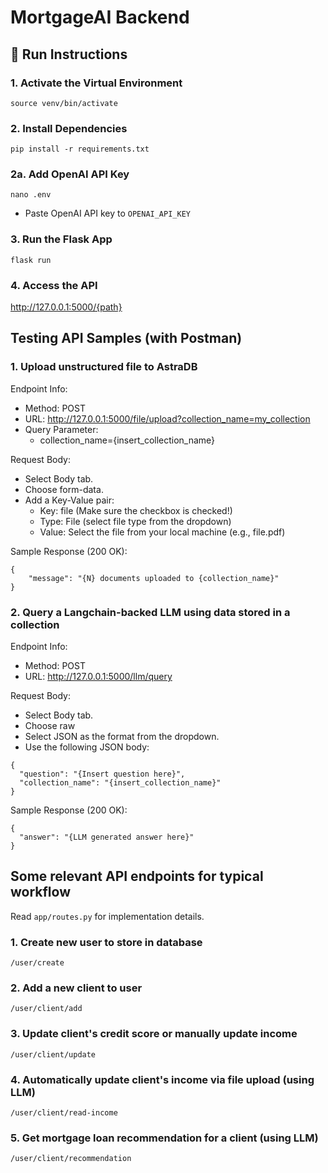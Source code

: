 # MortgageAI Backend

## 🚀 Run Instructions

### 1. Activate the Virtual Environment

`source venv/bin/activate`

### 2. Install Dependencies
`pip install -r requirements.txt`

### 2a. Add OpenAI API Key
`nano .env`
- Paste OpenAI API key to `OPENAI_API_KEY`

### 3. Run the Flask App
`flask run`

### 4. Access the API
http://127.0.0.1:5000/{path}

## Testing API Samples (with Postman)

### 1. Upload unstructured file to AstraDB
Endpoint Info:
- Method: POST
- URL: http://127.0.0.1:5000/file/upload?collection_name=my_collection
- Query Parameter:
    - collection_name={insert_collection_name}

Request Body:
- Select Body tab.
- Choose form-data.
- Add a Key-Value pair:
    - Key: file (Make sure the checkbox is checked!)
    - Type: File (select file type from the dropdown)
    - Value: Select the file from your local machine (e.g., file.pdf)

Sample Response (200 OK):
```
{
    "message": "{N} documents uploaded to {collection_name}"
}
```

### 2. Query a Langchain-backed LLM using data stored in a collection
Endpoint Info:
- Method: POST
- URL: http://127.0.0.1:5000/llm/query

Request Body:
- Select Body tab.
- Choose raw
- Select JSON as the format from the dropdown.
- Use the following JSON body:
```
{
  "question": "{Insert question here}",
  "collection_name": "{insert_collection_name}"
}
```

Sample Response (200 OK):
```
{
  "answer": "{LLM generated answer here}"
}
```

## Some relevant API endpoints for typical workflow
Read `app/routes.py` for implementation details.

### 1. Create new user to store in database
`/user/create`

### 2. Add a new client to user
`/user/client/add`

### 3. Update client's credit score or manually update income
`/user/client/update`

### 4. Automatically update client's income via file upload (using LLM)
`/user/client/read-income`

### 5. Get mortgage loan recommendation for a client (using LLM)
`/user/client/recommendation`
